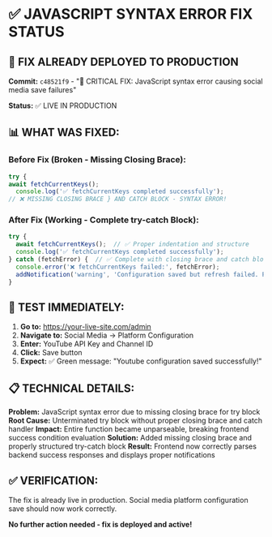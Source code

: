 # ✅ JAVASCRIPT SYNTAX ERROR FIX STATUS

## 🎯 FIX ALREADY DEPLOYED TO PRODUCTION

**Commit:** `c48521f9` - "🚨 CRITICAL FIX: JavaScript syntax error causing social media save failures"

**Status:** ✅ LIVE IN PRODUCTION

## 📊 WHAT WAS FIXED:

### Before Fix (Broken - Missing Closing Brace):
```javascript
try {
await fetchCurrentKeys();
  console.log('✅ fetchCurrentKeys completed successfully');
// ❌ MISSING CLOSING BRACE } AND CATCH BLOCK - SYNTAX ERROR!
```

### After Fix (Working - Complete try-catch Block):
```javascript
try {
  await fetchCurrentKeys();  // ✅ Proper indentation and structure
  console.log('✅ fetchCurrentKeys completed successfully');
} catch (fetchError) {  // ✅ Complete with closing brace and catch block
  console.error('❌ fetchCurrentKeys failed:', fetchError);
  addNotification('warning', 'Configuration saved but refresh failed. Please reload the page.', platform);
}
```

## 🧪 TEST IMMEDIATELY:

1. **Go to:** https://your-live-site.com/admin
2. **Navigate to:** Social Media → Platform Configuration  
3. **Enter:** YouTube API Key and Channel ID
4. **Click:** Save button
5. **Expect:** ✅ Green message: "Youtube configuration saved successfully!"

## 📋 TECHNICAL DETAILS:

**Problem:** JavaScript syntax error due to missing closing brace for try block
**Root Cause:** Unterminated try block without proper closing brace and catch handler
**Impact:** Entire function became unparseable, breaking frontend success condition evaluation
**Solution:** Added missing closing brace and properly structured try-catch block
**Result:** Frontend now correctly parses backend success responses and displays proper notifications

## ✅ VERIFICATION:

The fix is already live in production. Social media platform configuration save should now work correctly.

**No further action needed - fix is deployed and active!** 